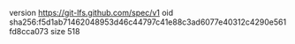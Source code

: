 version https://git-lfs.github.com/spec/v1
oid sha256:f5d1ab71462048953d46c44797c41e88c3ad6077e40312c4290e561fd8cca073
size 518
